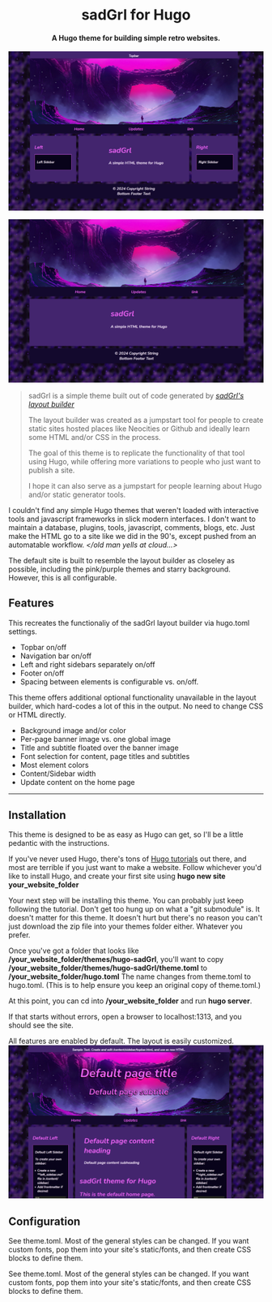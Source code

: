 <h1 align="center">sadGrl for Hugo</h1>

<h4 align="center">A Hugo theme for building simple retro websites.</h4>

![sadGrl full layout](screenshots/fullcontent.png)

![sadGrl minimal layout](screenshots/no-sidebars.png)

> sadGrl is a simple theme built out of code generated by *[sadGrl's layout builder](https://goblin-heart.net/sadgrl/projects/layout-builder/)*
>
> The layout builder was created as a jumpstart tool for people to create static sites hosted places like Neocities or Github and ideally learn some HTML and/or CSS in the process.
> 
> The goal of this theme is to replicate the functionality of that tool using Hugo, while offering more variations to people who just want to publish a site.
> 
> I hope it can also serve as a jumpstart for people learning about Hugo and/or static generator tools.

I couldn't find any simple Hugo themes that weren't loaded with interactive tools and javascript frameworks in slick modern interfaces. I don't want to maintain a database, plugins, tools, javascript, comments, blogs, etc. Just make the HTML go to a site like we did in the 90's, except pushed from an automatable workflow. *\</old man yells at cloud...\>*

The default site is built to resemble the layout builder as closeley as possible, including the pink/purple themes and starry background.
However, this is all configurable.



## Features

This recreates the functionaliy of the sadGrl layout builder via hugo.toml settings.
- Topbar on/off
- Navigation bar on/off
- Left and right sidebars separately on/off
- Footer on/off
- Spacing between elements is configurable vs. on/off.

This theme offers additional optional functionality unavailable in the layout builder, which hard-codes a lot of this in the output. No need to change CSS or HTML directly.
- Background image and/or color
- Per-page banner image vs. one global image
- Title and subtitle floated over the banner image
- Font selection for content, page titles and subtitles
- Most element colors
- Content/Sidebar width
- Update content on the home page

---

## Installation

This theme is designed to be as easy as Hugo can get, so I'll be a little pedantic with the instructions.

If you've never used Hugo, there's tons of [Hugo tutorials](https://gohugo.io/getting-started/quick-start/) out there, and most are terrible if you just want to make a website. Follow whichever you'd like to install Hugo, and create your first site using **hugo new site your_website_folder**

Your next step will be installing this theme. You can probably just keep following the tutorial. Don't get too hung up on what a "git submodule" is. It doesn't matter for this theme. It doesn't hurt but there's no reason you can't just download the zip file into your themes folder either. Whatever you prefer.

Once you've got a folder that looks like **/your_website_folder/themes/hugo-sadGrl**, you'll want to copy  **/your_website_folder/themes/hugo-sadGrl/theme.toml** to **/your_website_folder/hugo.toml** The name changes from theme.toml to hugo.toml. (This is to help ensure you keep an original copy of theme.toml.)

At this point, you can cd into **/your_website_folder** and run **hugo server**. 

If that starts without errors, open a browser to localhost:1313, and you should see the site.

All features are enabled by default. The layout is easily customized.
![Default Site](screenshots/theme-default-config.png)

## Configuration

See theme.toml. Most of the general styles can be changed. If you want custom fonts, pop them into your site's static/fonts, and then create CSS blocks to define them.


See theme.toml. Most of the general styles can be changed. If you want custom fonts, pop them into your site's static/fonts, and then create CSS blocks to define them.
